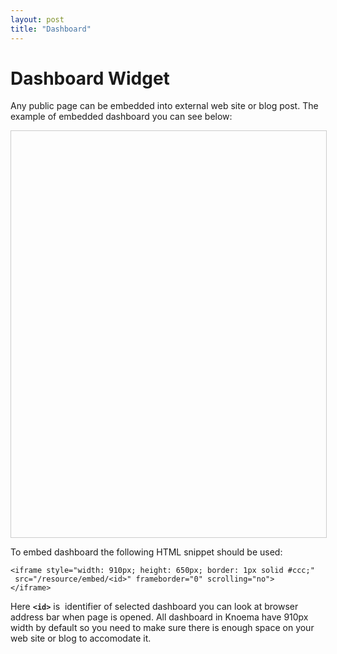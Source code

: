 ```yaml
---
layout: post
title: "Dashboard"
---
```


# Dashboard Widget

Any public page can be embedded into external web site or blog post. The example of embedded dashboard you can see below:

<iframe style="width: 100%; height: 650px; border: 1px solid #ccc;" src="https://knoema.com/resource/embed/iffaekg" frameborder="0" scrolling="no"></iframe>

To embed dashboard the following HTML snippet should be used:

~~~
<iframe style="width: 910px; height: 650px; border: 1px solid #ccc;"
 src="/resource/embed/<id>" frameborder="0" scrolling="no">
</iframe>
~~~

Here **`<id>`** is  identifier of selected dashboard you can look at browser address bar when page is opened. All dashboard in Knoema have 910px width by default so you need to make sure there is enough space on your web site or blog to accomodate it. 
